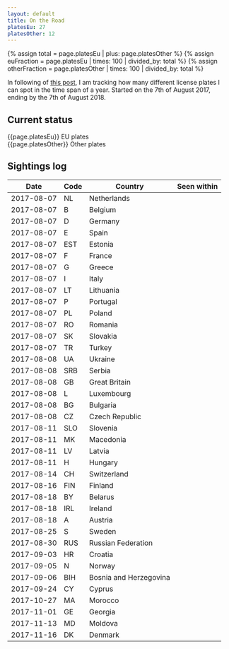 ```yaml
---
layout: default
title: On the Road
platesEu: 27
platesOther: 12
---
```

{% assign total = page.platesEu | plus: page.platesOther %}
{% assign euFraction = page.platesEu | times: 100 | divided_by: total %}
{% assign otherFraction = page.platesOther | times: 100 | divided_by: total %}

In following of [this post][on-the-road-again], I am tracking how many different license plates I can spot in the time span of a year. Started on the 7th of August 2017, ending by the 7th of August 2018.

## Current status

<div class="progress">
  <div class="progress-bar progress-bar-success progress-bar-striped" role="progressbar" style="width: {{euFraction}}%" aria-valuenow="{{page.platesEu}}" aria-valuemin="0" aria-valuemax="{{total}}">{{page.platesEu}} EU plates</div>
  <div class="progress-bar progress-bar-warning progress-bar-striped" role="progressbar" style="width: {{otherFraction}}%" aria-valuenow="{{page.platesOther}}" aria-valuemin="0" aria-valuemax="{{total}}">{{page.platesOther}} Other plates</div>
</div>

## Sightings log

| Date          | Code | Country                | Seen within |
| ------------- | ---- | ---------------------- | ----------- |
| 2017-08-07    | NL   | Netherlands            |             |
| 2017-08-07    | B    | Belgium                |             |
| 2017-08-07    | D    | Germany                |             |
| 2017-08-07    | E    | Spain                  |             |
| 2017-08-07    | EST  | Estonia                |             |
| 2017-08-07    | F    | France                 |             |
| 2017-08-07    | G    | Greece                 |             |
| 2017-08-07    | I    | Italy                  |             |
| 2017-08-07    | LT   | Lithuania              |             |
| 2017-08-07    | P    | Portugal               |             |
| 2017-08-07    | PL   | Poland                 |             |
| 2017-08-07    | RO   | Romania                |             |
| 2017-08-07    | SK   | Slovakia               |             |
| 2017-08-07    | TR   | Turkey                 |             |
| 2017-08-08    | UA   | Ukraine                |             |
| 2017-08-08    | SRB  | Serbia                 |             |
| 2017-08-08    | GB   | Great Britain          |             |
| 2017-08-08    | L    | Luxembourg             |             |
| 2017-08-08    | BG   | Bulgaria               |             |
| 2017-08-08    | CZ   | Czech Republic         |             |
| 2017-08-11    | SLO  | Slovenia               |             |
| 2017-08-11    | MK   | Macedonia              |             |
| 2017-08-11    | LV   | Latvia                 |             |
| 2017-08-11    | H    | Hungary                |             |
| 2017-08-14    | CH   | Switzerland            |             |
| 2017-08-16    | FIN  | Finland                |             |
| 2017-08-18    | BY   | Belarus                |             |
| 2017-08-18    | IRL  | Ireland                |             |
| 2017-08-18    | A    | Austria                |             |
| 2017-08-25    | S    | Sweden                 |             |
| 2017-08-30    | RUS  | Russian Federation     |             |
| 2017-09-03    | HR   | Croatia                |             |
| 2017-09-05    | N    | Norway                 |             |
| 2017-09-06    | BIH  | Bosnia and Herzegovina |             |
| 2017-09-24    | CY   | Cyprus                 |             |
| 2017-10-27    | MA   | Morocco                |             |
| 2017-11-01    | GE   | Georgia                |             |
| 2017-11-13    | MD   | Moldova                |             |
| 2017-11-16    | DK   | Denmark                |             |

[on-the-road-again]: ../2017/08/07/On-the-Road-Again.html "On the Road Again"